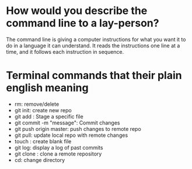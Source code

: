 <h1>How would you describe the command line to a lay-person?</h1>

<p>The command line is giving a computer instructions for what you want it to do in a language it can understand. It reads the instructions one line at a time, and it follows each instruction in sequence. </p>

<h1>Terminal commands that their plain english meaning</h1>

<ul>
  <li>rm: remove/delete</li>
  <li>git init: create new repo</li>
  <li>git add <filename>: Stage a specific file</li>
  <li>git commit -m "message": Commit changes</li>
  <li>git push origin master: push changes to remote repo</li>
  <li>git pull: update local repo with remote changes</li>
  <li>touch <filename>: create blank file</li>
  <li>git log: display a log of past commits</li>
  <li>git clone <url>: clone a remote repository</li>
  <li>cd: change directory</li>
</ul>


